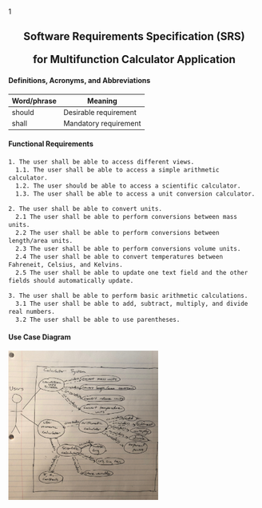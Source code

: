 1<h2 align="center"> Software Requirements Specification (SRS)

for Multifunction Calculator Application </h3>

#### Definitions, Acronyms, and Abbreviations
Word/phrase   | Meaning
--------------|----------------------
should        | Desirable requirement
shall     | Mandatory requirement

#### Functional Requirements

```
1. The user shall be able to access different views.
  1.1. The user shall be able to access a simple arithmetic calculator.
  1.2. The user should be able to access a scientific calculator.
  1.3. The user shall be able to access a unit conversion calculator.
```

```
2. The user shall be able to convert units.
  2.1 The user shall be able to perform conversions between mass units.
  2.2 The user shall be able to perform conversions between length/area units.
  2.3 The user shall be able to perform conversions volume units.
  2.4 The user shall be able to convert temperatures between Fahreneit, Celsius, and Kelvins.
  2.5 The user shall be able to update one text field and the other fields should automatically update.
```

```
3. The user shall be able to perform basic arithmetic calculations.
  3.1 The user shall be able to add, subtract, multiply, and divide real numbers.
  3.2 The user shall be able to use parentheses.
```

#### Use Case Diagram

<img width="300" src="UML.jpg"/>
